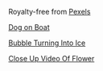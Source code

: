 Royalty-free from [Pexels](https://videos.pexels.com/)

[Dog on Boat](https://videos.pexels.com/videos/dog-on-boat-857047)

[Bubble Turning Into Ice](https://videos.pexels.com/videos/bubble-turning-into-ice-855627)

[Close Up Video Of Flower](https://videos.pexels.com/videos/close-up-video-of-flower-854736)
